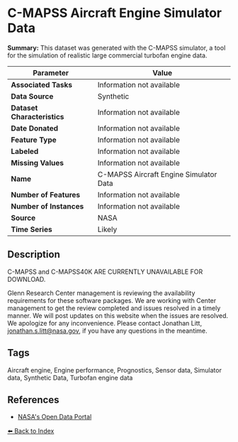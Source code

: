 # C-MAPSS Aircraft Engine Simulator Data

**Summary:** This dataset was generated with the C-MAPSS simulator, a tool for the simulation of realistic large commercial turbofan engine data.

| Parameter | Value |
| --- | --- |
| **Associated Tasks** | Information not available |
| **Data Source** | Synthetic |
| **Dataset Characteristics** | Information not available |
| **Date Donated** | Information not available |
| **Feature Type** | Information not available |
| **Labeled** | Information not available |
| **Missing Values** | Information not available |
| **Name** | C-MAPSS Aircraft Engine Simulator Data |
| **Number of Features** | Information not available |
| **Number of Instances** | Information not available |
| **Source** | NASA |
| **Time Series** | Likely |

## Description

C-MAPSS and C-MAPSS40K ARE CURRENTLY UNAVAILABLE FOR DOWNLOAD.

Glenn Research Center management is reviewing the availability requirements for these software packages. We are working with Center management to get the review completed and issues resolved in a timely manner. We will post updates on this website when the issues are resolved. We apologize for any inconvenience. Please contact Jonathan Litt, jonathan.s.litt@nasa.gov, if you have any questions in the meantime.

## Tags

Aircraft engine, Engine performance, Prognostics, Sensor data, Simulator data, Synthetic Data, Turbofan engine data

## References

- [NASA's Open Data Portal](https://data.nasa.gov/dataset/C-MAPSS-Aircraft-Engine-Simulator-Data/xaut-bemq/about_data)

[⬅️ Back to Index](../README.md)
